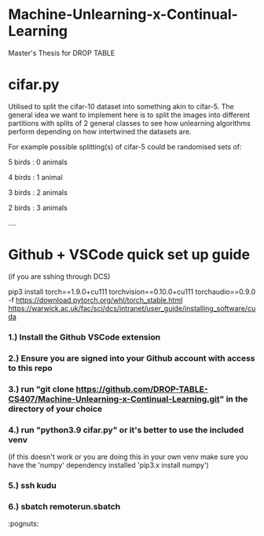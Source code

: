 # Machine-Unlearning-x-Continual-Learning
Master's Thesis for DROP TABLE

# cifar.py

Utilised to split the cifar-10 dataset into something akin to cifar-5.
The general idea we want to implement here is to split the images into different partitions with splits of 2 general classes to see how unlearning algorithms perform depending
on how intertwined the datasets are.

For example possible splitting(s) of cifar-5 could be randomised sets of:

5 birds : 0 animals

4 birds : 1 animal

3 birds : 2 animals

2 birds : 3 animals

....

# Github + VSCode quick set up guide

(if you are sshing through DCS)

pip3 install torch==1.9.0+cu111 torchvision==0.10.0+cu111 torchaudio==0.9.0 -f https://download.pytorch.org/whl/torch_stable.html
https://warwick.ac.uk/fac/sci/dcs/intranet/user_guide/installing_software/cuda

### 1.) Install the Github VSCode extension 



### 2.) Ensure you are signed into your Github account with access to this repo



### 3.) run "git clone https://github.com/DROP-TABLE-CS407/Machine-Unlearning-x-Continual-Learning.git" in the directory of your choice



### 4.) run "python3.9 cifar.py" or it's better to use the included venv



(if this doesn't work or you are doing this in your own venv make sure you have the 'numpy' dependency installed 'pip3.x install numpy')

### 5.) ssh kudu



### 6.) sbatch remoterun.sbatch

:pognuts:
